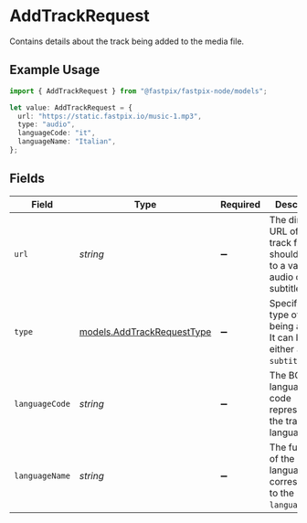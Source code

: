# AddTrackRequest

Contains details about the track being added to the media file.

## Example Usage

```typescript
import { AddTrackRequest } from "@fastpix/fastpix-node/models";

let value: AddTrackRequest = {
  url: "https://static.fastpix.io/music-1.mp3",
  type: "audio",
  languageCode: "it",
  languageName: "Italian",
};
```

## Fields

| Field                                                                                | Type                                                                                 | Required                                                                             | Description                                                                          | Example                                                                              |
| ------------------------------------------------------------------------------------ | ------------------------------------------------------------------------------------ | ------------------------------------------------------------------------------------ | ------------------------------------------------------------------------------------ | ------------------------------------------------------------------------------------ |
| `url`                                                                                | *string*                                                                             | :heavy_minus_sign:                                                                   | The direct URL of the track file. It should point to a valid audio or subtitle file. | https://static.fastpix.io/music-1.mp3                                                |
| `type`                                                                               | [models.AddTrackRequestType](../models/addtrackrequesttype.md)                       | :heavy_minus_sign:                                                                   | Specifies the type of track being added. It can be either `audio` or `subtitle`.     | audio                                                                                |
| `languageCode`                                                                       | *string*                                                                             | :heavy_minus_sign:                                                                   | The BCP 47 language code representing the track's language.                          | it                                                                                   |
| `languageName`                                                                       | *string*                                                                             | :heavy_minus_sign:                                                                   | The full name of the language corresponding to the `languageCode`.                   | Italian                                                                              |